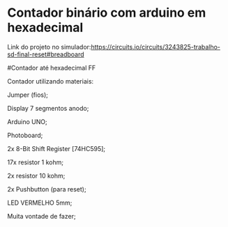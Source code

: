 # Contador binário com arduino em hexadecimal

Link do projeto no simulador:https://circuits.io/circuits/3243825-trabalho-sd-final-reset#breadboard

#Contador até hexadecimal FF

Contador utilizando materiais:

Jumper (fios);

Display 7 segmentos anodo;

Arduino UNO;

Photoboard;

2x 8-Bit Shift Register [74HC595]; 

17x resistor 1 kohm;

2x resistor 10 kohm;

2x Pushbutton (para reset);

LED VERMELHO 5mm;

Muita vontade de fazer;





